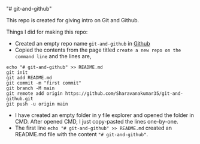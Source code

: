 "# git-and-github" 

This repo is created for giving intro on Git and Github.

Things I did for making this repo:

+ Created an empty repo name `git-and-github` in [Github](https://github.com/new)
+ Copied the contents from the page titled `create a new repo on the command line` and the lines are,
```
echo "# git-and-github" >> README.md
git init
git add README.md
git commit -m "first commit"
git branch -M main
git remote add origin https://github.com/Sharavanakumar35/git-and-github.git
git push -u origin main
```
+ I have created an empty folder in y file explorer and opened the folder in CMD. After opened CMD, I just copy-pasted the lines one-by-one. 
+ The first line `echo "# git-and-github" >> README.md` created an README.md file with the content `"# git-and-github"`.